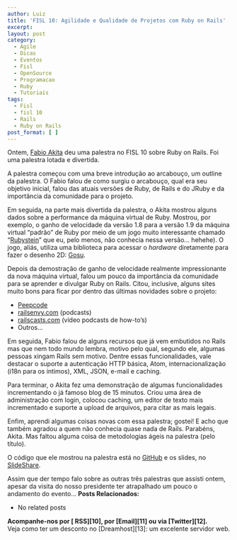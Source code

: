 ```yaml
---
author: Luiz
title: 'FISL 10: Agilidade e Qualidade de Projetos com Ruby on Rails'
excerpt:
layout: post
category:
  - Agile
  - Dicas
  - Eventos
  - Fisl
  - OpenSource
  - Programacao
  - Ruby
  - Tutoriais
tags:
  - Fisl
  - fisl 10
  - Rails
  - Ruby on Rails
post_format: [ ]
---
```

Ontem, [Fabio Akita][1] deu uma palestra no FISL 10 sobre Ruby on Rails. Foi uma palestra lotada e divertida.

A palestra começou com uma breve introdução ao arcabouço, um outline da palestra. O Fabio falou de como surgiu o arcabouço, qual era seu objetivo inicial, falou das atuais versões de Ruby, de Rails e do JRuby e da importância da comunidade para o projeto.

Em seguida, na parte mais divertida da palestra, o Akita mostrou alguns dados sobre a performance da máquina virtual de Ruby. Mostrou, por exemplo, o ganho de velocidade da versão 1.8 para a versão 1.9 da máquina virtual “padrão” de Ruby por meio de um jogo muito interessante chamado “[Rubystein][2]” que eu, pelo menos, não conhecia nessa versão… hehehe). O jogo, aliás, utiliza uma biblioteca para acessar o *hardware* diretamente para fazer o desenho 2D: [Gosu][3].

Depois da demostração de ganho de velocidade realmente impressionante da nova máquina virtual, falou um pouco da importância da comunidade para se aprender e divulgar Ruby on Rails. Citou, inclusive, alguns sites muito bons para ficar por dentro das últimas novidades sobre o projeto:

*   [Peepcode][4]
*   [railsenvy.com][5] (podcasts)
*   [railscasts.com][6] (vídeo podcasts de how-to’s)
*   Outros…

Em seguida, Fabio falou de alguns recursos que já vem embutidos no Rails mas que nem todo mundo lembra, motivo pelo qual, segundo ele, algumas pessoas xingam Rails sem motivo. Dentre essas funcionalidades, vale destacar o suporte a autenticação HTTP básica, Atom, internacionalização (i18n para os íntimos), XML, JSON, e-mail e caching.

Para terminar, o Akita fez uma demonstração de algumas funcionalidades incrementando o já famoso blog de 15 minutos. Criou uma área de administração com login, colocou caching, um editor de texto mais incrementado e suporte a upload de arquivos, para citar as mais legais.

Enfim, aprendi algumas coisas novas com essa palestra; gostei! E acho que também agradou a quem não conhecia quase nada de Rails. Parabéns, Akita. Mas faltou alguma coisa de metodologias ágeis na palestra (pelo título).

O código que ele mostrou na palestra está no [GitHub][7] e os slides, no [SlideShare][8].

Assim que der tempo falo sobre as outras três palestras que assisti ontem, apesar da visita do nosso presidente ter atrapalhado um pouco o andamento do evento… 
**Posts Relacionados:** 
*   No related posts









**Acompanhe-nos por [ RSS][10], por [Email][11] ou via [Twitter][12].**  
Veja como ter um desconto no [Dreamhost][13]: um excelente servidor web.

 [1]: http://akitaonrails.com
 [2]: http://github.com/FooBarWidget/rubystein/tree/master
 [3]: http://code.google.com/p/gosu/
 [4]: http://peepcode.com/
 [5]: http://railsenvy.com
 [6]: http://railscasts.com
 [7]: http://github.com/akitaonrails/fisl_10_demo/tree
 [8]: http://www.slideshare.net/akitaonrails/fisl-10
 [9]: https://twitter.com/share




